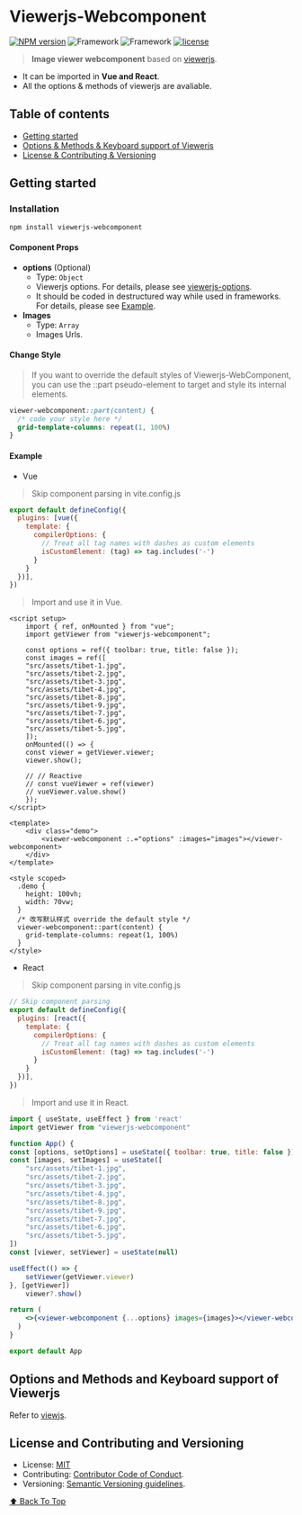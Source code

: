 # Viewerjs-Webcomponent
[![NPM version](https://img.shields.io/npm/v/viewerjs-webcomponent.svg?style=flat)](https://www.npmjs.com/package/viewerjs-webcomponent)
![Framework](https://img.shields.io/badge/language-React-brightgreen.svg)
![Framework](https://img.shields.io/badge/language-Vue-brightgreen.svg)
[![license](https://img.shields.io/badge/license-MIT-brightgreen.svg)](https://mit-license.org/) 

> **Image viewer webcomponent** based on [viewerjs](https://github.com/fengyuanchen/viewerjs).
- It can be imported in **Vue and React**.
- All the options & methods of viewerjs are avaliable.

## Table of contents
- [Getting started](#getting-started)
- [Options & Methods & Keyboard support of Viewerjs](#options-and-methods-and-keyboard-support-of-viewerjs)
- [License & Contributing & Versioning](#license-and-contributing-and-versioning)

## Getting started

### Installation

```shell
npm install viewerjs-webcomponent
```

#### Component Props
- **options** (Optional)
    - Type: `Object`
    - Viewerjs options. For details, please see [viewerjs-options](#Example).
    - It should be coded in destructured way while used in frameworks. For details, please see [Example](#Example).
- **Images**
    - Type: `Array`
    - Images Urls.

#### Change Style
> If you want to override the default styles of Viewerjs-WebComponent, you can use the ::part pseudo-element to target and style its internal elements.
```css
viewer-webcomponent::part(content) {
  /* code your style here */
  grid-template-columns: repeat(1, 100%)
}
```

#### Example

- Vue
> Skip component parsing in vite.config.js
```js
export default defineConfig({
  plugins: [vue({
    template: {
      compilerOptions: {
        // Treat all tag names with dashes as custom elements
        isCustomElement: (tag) => tag.includes('-')
      }
    }
  })],
})
```
> Import and use it in Vue.
```vue
<script setup>
    import { ref, onMounted } from "vue";
    import getViewer from "viewerjs-webcomponent";

    const options = ref({ toolbar: true, title: false });
    const images = ref([
    "src/assets/tibet-1.jpg",
    "src/assets/tibet-2.jpg",
    "src/assets/tibet-3.jpg",
    "src/assets/tibet-4.jpg",
    "src/assets/tibet-8.jpg",
    "src/assets/tibet-9.jpg",
    "src/assets/tibet-7.jpg",
    "src/assets/tibet-6.jpg",
    "src/assets/tibet-5.jpg",
    ]);
    onMounted(() => {
    const viewer = getViewer.viewer;
    viewer.show();

    // // Reactive
    // const vueViewer = ref(viewer)
    // vueViewer.value.show()
    });
</script>

<template>
    <div class="demo">
        <viewer-webcomponent :.="options" :images="images"></viewer-webcomponent>
    </div>
</template>

<style scoped>
  .demo {
    height: 100vh;
    width: 70vw;
  }
  /* 改写默认样式 override the default style */
  viewer-webcomponent::part(content) {
    grid-template-columns: repeat(1, 100%)
  }
</style>
```

- React
> Skip component parsing in vite.config.js
```jsx
// Skip component parsing
export default defineConfig({
  plugins: [react({
    template: {
      compilerOptions: {
        // Treat all tag names with dashes as custom elements
        isCustomElement: (tag) => tag.includes('-')
      }
    }
  })],
})
```
> Import and use it in React.
```jsx
import { useState, useEffect } from 'react'
import getViewer from "viewerjs-webcomponent"

function App() {
const [options, setOptions] = useState({ toolbar: true, title: false })
const [images, setImages] = useState([
    "src/assets/tibet-1.jpg",
    "src/assets/tibet-2.jpg",
    "src/assets/tibet-3.jpg",
    "src/assets/tibet-4.jpg",
    "src/assets/tibet-8.jpg",
    "src/assets/tibet-9.jpg",
    "src/assets/tibet-7.jpg",
    "src/assets/tibet-6.jpg",
    "src/assets/tibet-5.jpg",
])
const [viewer, setViewer] = useState(null)

useEffect(() => {
    setViewer(getViewer.viewer)
}, [getViewer])
    viewer?.show()

return (
    <>{<viewer-webcomponent {...options} images={images}></viewer-webcomponent>}</>
  )
}

export default App
```

## Options and Methods and Keyboard support of Viewerjs
Refer to [viewjs](https://github.com/fengyuanchen/viewerjs?tab=readme-ov-file).

## License and Contributing and Versioning
- License: [MIT](https://opensource.org/licenses/MIT)
- Contributing: [Contributor Code of Conduct](CODE_OF_CONDUCT.md).
- Versioning: [Semantic Versioning guidelines](https://semver.org/).

[⬆ Back To Top](#viewerjs-webcomponent)